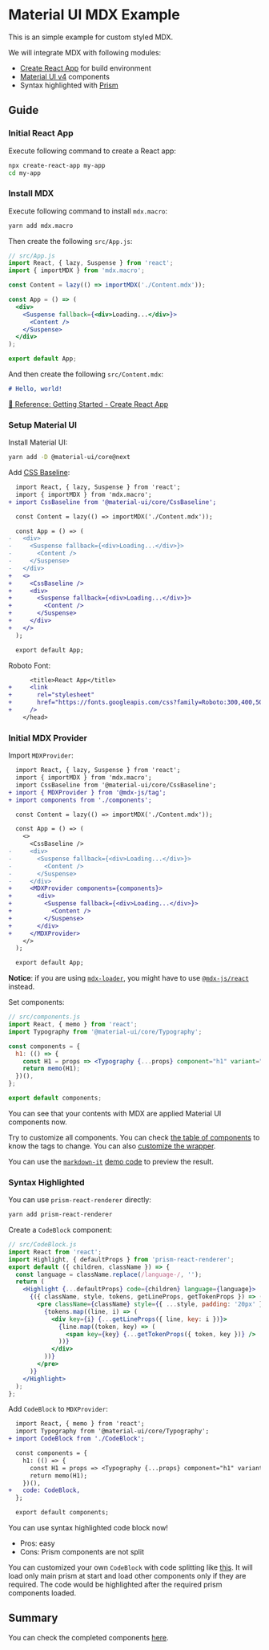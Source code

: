 # Material UI MDX Example

This is an simple example for custom styled MDX.

We will integrate MDX with following modules:

- [Create React App](https://facebook.github.io/create-react-app/) for build environment
- [Material UI v4](https://next.material-ui.com/) components
- Syntax highlighted with [Prism](https://prismjs.com/)

## Guide

### Initial React App

Execute following command to create a React app:

```bash
npx create-react-app my-app
cd my-app
```

### Install MDX

Execute following command to install `mdx.macro`:

```bash
yarn add mdx.macro
```

Then create the following `src/App.js`:

```jsx
// src/App.js
import React, { lazy, Suspense } from 'react';
import { importMDX } from 'mdx.macro';

const Content = lazy(() => importMDX('./Content.mdx'));

const App = () => (
  <div>
    <Suspense fallback={<div>Loading...</div>}>
      <Content />
    </Suspense>
  </div>
);

export default App;
```

And then create the following `src/Content.mdx`:

```md
# Hello, world!
```

[🔗 Reference: Getting Started - Create React App](https://mdxjs.com/getting-started/create-react-app)

### Setup Material UI

Install Material UI:

```bash
yarn add -D @material-ui/core@next
```

Add [CSS Baseline](https://material-ui.com/style/css-baseline/):

```diff
  import React, { lazy, Suspense } from 'react';
  import { importMDX } from 'mdx.macro';
+ import CssBaseline from '@material-ui/core/CssBaseline';

  const Content = lazy(() => importMDX('./Content.mdx'));

  const App = () => (
-   <div>
-     <Suspense fallback={<div>Loading...</div>}>
-       <Content />
-     </Suspense>
-   </div>
+   <>
+     <CssBaseline />
+     <div>
+       <Suspense fallback={<div>Loading...</div>}>
+         <Content />
+       </Suspense>
+     </div>
+   </>
  );

  export default App;
```

Roboto Font:

```diff
      <title>React App</title>
+     <link
+       rel="stylesheet"
+       href="https://fonts.googleapis.com/css?family=Roboto:300,400,500"
+     />
    </head>
```

### Initial MDX Provider

Import `MDXProvider`:

```diff
  import React, { lazy, Suspense } from 'react';
  import { importMDX } from 'mdx.macro';
  import CssBaseline from '@material-ui/core/CssBaseline';
+ import { MDXProvider } from '@mdx-js/tag';
+ import components from './components';

  const Content = lazy(() => importMDX('./Content.mdx'));

  const App = () => (
    <>
      <CssBaseline />
-     <div>
-       <Suspense fallback={<div>Loading...</div>}>
-         <Content />
-       </Suspense>
-     </div>
+     <MDXProvider components={components}>
+       <div>
+         <Suspense fallback={<div>Loading...</div>}>
+           <Content />
+         </Suspense>
+       </div>
+     </MDXProvider>
    </>
  );

  export default App;
```

**Notice**: if you are using [`mdx-loader`](https://mdxjs.com/getting-started/webpack#webpack), you might have to use [`@mdx-js/react`](https://mdxjs.com/getting-started/#mdxprovider) instead.

Set components:

```jsx
// src/components.js
import React, { memo } from 'react';
import Typography from '@material-ui/core/Typography';

const components = {
  h1: (() => {
    const H1 = props => <Typography {...props} component="h1" variant="h1" />;
    return memo(H1);
  })(),
};

export default components;
```

You can see that your contents with MDX are applied Material UI components now.

Try to customize all components. You can check [the table of components](https://mdxjs.com/getting-started#table-of-components) to know the tags to change. You can also [customize the wrapper](https://mdxjs.com/guides/wrapper-customization#using-the-wrapper-for-layout).

You can use the [`markdown-it`](https://markdown-it.github.io/) [demo code](./src/Content.mdx) to preview the result.

### Syntax Highlighted

You can use `prism-react-renderer` directly:

```bash
yarn add prism-react-renderer
```

Create a `CodeBlock` component:

```jsx
// src/CodeBlock.js
import React from 'react';
import Highlight, { defaultProps } from 'prism-react-renderer';
export default ({ children, className }) => {
  const language = className.replace(/language-/, '');
  return (
    <Highlight {...defaultProps} code={children} language={language}>
      {({ className, style, tokens, getLineProps, getTokenProps }) => (
        <pre className={className} style={{ ...style, padding: '20px' }}>
          {tokens.map((line, i) => (
            <div key={i} {...getLineProps({ line, key: i })}>
              {line.map((token, key) => (
                <span key={key} {...getTokenProps({ token, key })} />
              ))}
            </div>
          ))}
        </pre>
      )}
    </Highlight>
  );
};
```

Add `CodeBlock` to `MDXProvider`:

```diff
  import React, { memo } from 'react';
  import Typography from '@material-ui/core/Typography';
+ import CodeBlock from './CodeBlock';

  const components = {
    h1: (() => {
      const H1 = props => <Typography {...props} component="h1" variant="h1" />;
      return memo(H1);
    })(),
+   code: CodeBlock,
  };

  export default components;
```

You can use syntax highlighted code block now!

- Pros: easy
- Cons: Prism components are not split

You can customized your own `CodeBlock` with code splitting like [this](./src/CodeBlock.js). It will load only main prism at start and load other components only if they are required. The code would be highlighted after the required prism components loaded.

## Summary

You can check the completed components [here](./src/components.js).
